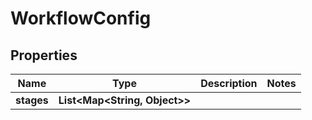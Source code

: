 

# WorkflowConfig


## Properties

| Name | Type | Description | Notes |
|------------ | ------------- | ------------- | -------------|
|**stages** | **List&lt;Map&lt;String, Object&gt;&gt;** |  |  |



